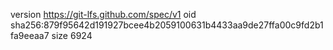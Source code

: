 version https://git-lfs.github.com/spec/v1
oid sha256:879f95642d191927bcee4b2059100631b4433aa9de27ffa00c9fd2b1fa9eeaa7
size 6924
